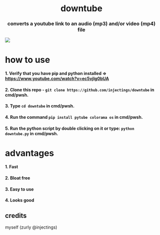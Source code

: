 <h1 align="center">
    downtube
</h1>
<h3 align="center">
converts a youtube link to an audio (mp3) and/or video (mp4) file
</h3>
<img align="center" src="https://www.pulsecarshalton.co.uk/wp-content/uploads/2016/08/jk-placeholder-image.jpg">

# how to use
####  1. Verify that you have pip and python installed => https://www.youtube.com/watch?v=ec5vjIg0bUA
####  2. Clone this repo - ```git clone https://github.com/injectings/downtube``` in cmd/pwsh.
####  3. Type ```cd downtube``` in cmd/pwsh.
####  4. Run the command ```pip install pytube colorama os``` in cmd/pwsh.
####  5. Run the python script by double clicking on it or type: ```python downtube.py``` in cmd/pwsh.

# advantages
####  1. Fast
####  2. Bloat free
####  3. Easy to use
####  4. Looks good

## credits
myself (zurly @injectings)
